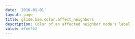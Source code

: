 ```yaml
---
date: '2016-01-01'
layout: page
title: glide.bsm.color.affect_neighbors
description: Color of an affected neighbor node's label
value: #feefb2 
---
```

